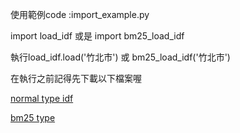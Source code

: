 使用範例code :import_example.py

import load_idf 或是 import bm25_load_idf

執行load_idf.load('竹北市') 或 bm25_load_idf('竹北市')

在執行之前記得先下載以下檔案喔

[normal type idf](https://drive.google.com/file/d/10kRX2PRS4Wvw6KJZ_4nzLSIxnHEC5IBm/view?usp=share_link)


[bm25 type](https://drive.google.com/file/d/1piYM5GYqo3nFQpJwuD1VhM3JgA3vU65w/view?usp=sharing)
